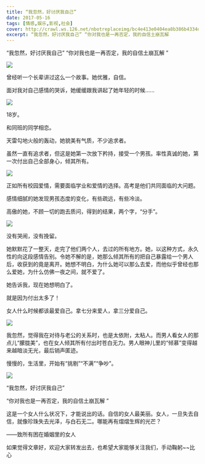 ```yaml
---
title: “我忽然，好讨厌我自己”
date: 2017-05-16
tags: [情感,娱乐,影视,社会]
cover: http://crawl.ws.126.net/nbotreplaceimg/bc4e413e0404ea8b386b4334d5ba150d/17c8bb0ac772c39a85c697bf2fdeb189.jpg
excerpt: “我忽然，好讨厌我自己” “你对我也是一再否定，我的自信土崩瓦解
---
```

“我忽然，好讨厌我自己” “你对我也是一再否定，我的自信土崩瓦解 ”

![](http://crawl.ws.126.net/nbotreplaceimg/bc4e413e0404ea8b386b4334d5ba150d/17c8bb0ac772c39a85c697bf2fdeb189.jpg)  

曾经听一个长辈讲过这么一个故事。她优雅，自信。  

面对我对自己感情的哭诉，她缓缓跟我讲起了她年轻的时候......

![](http://crawl.ws.126.net/nbotreplaceimg/49dc115816087eac67b3eab55e507b87/948a6dd48b892708c63d1a7f3d702f85.jpg)  

18岁。

和同班的同学相恋。

天雷勾地火般的轰动，她貌美有气质，不少追求者。

虽然一直有追求者，但这是她第一次放下矜持，接受一个男孩。率性真诚的她，第一次付出自己全部身心，倾其所有。

![](http://crawl.ws.126.net/nbotreplaceimg/49dc115816087eac67b3eab55e507b87/ca21d993e6c8937f955f1ddb67ad6db2.jpg)  

正如所有校园爱情，需要面临学业和爱情的选择。高考是他们共同面临的大问题。

感情细腻的她发现男孩态度的变化，有些疏远，有些冷淡。

高傲的她，不顾一切的跑去质问，得到的结果，两个字，“分手”。

![](http://crawl.ws.126.net/nbotreplaceimg/bc4e413e0404ea8b386b4334d5ba150d/95244f67c1b740416fb64532c0d3d8a6.jpg)  

没有哭闹，没有挽留。

她默默花了一整天，走完了他们两个人，去过的所有地方。她，以这种方式，永久性的向这段感情告别。令她不解的是，她那么倾其所有的把自己暴露给一个男人后，收获到的竟是离开。她想不明白，为什么她可以那么去爱，而他似乎曾经也那么爱她，为什么仿佛一夜之间，就不爱了。

她告诉我，现在她想明白了。

就是因为付出太多了！

女人什么时候都该最爱自己。拿七分来爱人，拿三分爱自己。

![](http://crawl.ws.126.net/nbotreplaceimg/bc4e413e0404ea8b386b4334d5ba150d/e57b16d3e909b1ef40c4355c5455da8f.jpg)  

我忽然，觉得我在对待与老公的关系时，也是太依附，太粘人。而男人看女人的那点儿“朦胧美”，也在女人倾其所有付出时苍白无力。男人眼神儿里的“倾慕”变得越来越暗淡无光，最后销声匿迹。

慢慢的，生活里，开始有“挑剔”“不满”“争吵”。

![](http://crawl.ws.126.net/nbotreplaceimg/d750efec789e0ae40cef6e34bd6e8997/99e487589e813758aa01c8f2b88edbd1.jpg)  

“我忽然，好讨厌我自己”

“你对我也是一再否定，我的自信土崩瓦解 ”

这是一个女人什么状况下，才能说出的话。自信的女人最美丽。女人，一旦失去自信，就像珍珠失去光泽，与白石无二。哪能再有熠熠生辉的光芒？

——致所有困在婚姻里的女人

如果觉得文章好，欢迎大家转发出去，也希望大家能够关注我们，手动鞠躬~~比心


